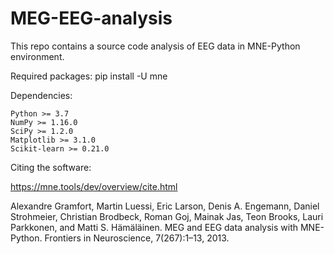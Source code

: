 # MEG-EEG-analysis
This repo contains a source code analysis of EEG data in MNE-Python environment.


Required packages:
pip install -U mne


   Dependencies:

    Python >= 3.7
    NumPy >= 1.16.0
    SciPy >= 1.2.0
    Matplotlib >= 3.1.0
    Scikit-learn >= 0.21.0


Citing the software:

https://mne.tools/dev/overview/cite.html

Alexandre Gramfort, Martin Luessi, Eric Larson, Denis A. Engemann, Daniel Strohmeier, Christian Brodbeck, Roman Goj, Mainak Jas, Teon Brooks, Lauri Parkkonen, and Matti S. Hämäläinen. MEG and EEG data analysis with MNE-Python. Frontiers in Neuroscience, 7(267):1–13, 2013. 
